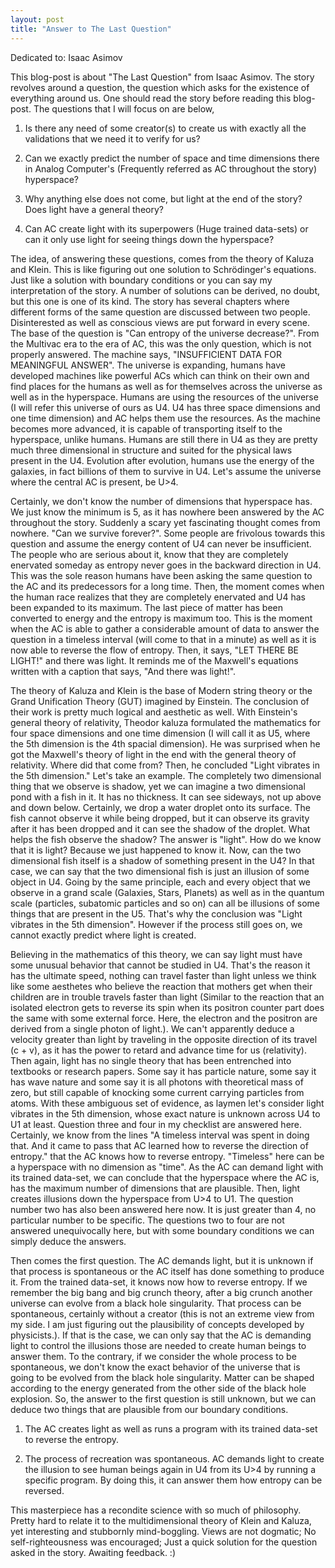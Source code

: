 ```yaml
---
layout: post
title: "Answer to The Last Question"
---
```

Dedicated to: Isaac Asimov


This blog-post is about "The Last Question" from Isaac Asimov. The story revolves around a question, the question which asks for the existence of everything around us. One should read the story before reading this blog-post. The questions that I will focus on are below,

1. Is there any need of some creator(s) to create us with exactly all the validations that we need it to verify for us?

2. Can we exactly predict the number of space and time dimensions there in Analog Computer's (Frequently referred as AC throughout the story) hyperspace?

3. Why anything else does not come, but light at the end of the story? Does light have a general theory?

4. Can AC create light with its superpowers (Huge trained data-sets) or can it only use light for seeing things down the hyperspace?

The idea, of answering these questions, comes from the theory of Kaluza and Klein. This is like figuring out one solution to Schrödinger's equations. Just like a solution with boundary conditions or you can say my interpretation of the story. A number of solutions can be derived, no doubt, but this one is one of its kind. The story has several chapters where  different forms of the same question are discussed between two people. Disinterested as well as conscious views are put forward in every scene. The base of the question is "Can entropy of the universe decrease?". From the Multivac era to the era of AC, this was the only question, which is not properly answered. The machine says, "INSUFFICIENT DATA FOR MEANINGFUL ANSWER". The universe is expanding, humans have developed machines like powerful ACs which can think on their own and find places for the humans as well as for themselves across the universe as well as in the hyperspace. Humans are using the resources of the universe (I will refer this universe of ours as U4. U4 has three space dimensions and one time dimension) and AC helps them use the resources. As the machine becomes more advanced, it is capable of transporting itself to the hyperspace, unlike humans. Humans are still there in U4 as they are pretty much three dimensional in structure and suited for the physical laws present in the U4. Evolution after evolution, humans use the energy of the galaxies, in fact billions of them to survive in U4. Let's assume the universe where the central AC is present, be U>4. 

Certainly, we don't know the number of dimensions that hyperspace has. We just know the minimum is 5, as it has nowhere been answered by the AC throughout the story. Suddenly a scary yet fascinating thought comes from nowhere. "Can we survive forever?". Some people are frivolous towards this question and assume the energy content of U4 can never be insufficient. The people who are serious about it, know that they are completely enervated someday as entropy never goes in the backward direction in U4. This was the sole reason humans have been asking the same question to the AC and its predecessors for a long time. Then, the moment comes when the human race realizes that they are completely enervated and U4 has been expanded to its maximum. The last piece of matter has been converted to energy and the entropy is maximum too. This is the moment when the AC is able to gather a considerable amount of data to answer the question in a timeless interval (will come to that in a minute) as well as it is now able to reverse the flow of entropy. Then, it says, "LET THERE BE LIGHT!" and there was light. It reminds me of the Maxwell's equations written with a caption that says, "And there was light!". 

The theory of Kaluza and Klein is the base of Modern string theory or the Grand Unification Theory (GUT) imagined by Einstein. The conclusion of their work is pretty much logical and aesthetic as well. With Einstein's general theory of relativity, Theodor kaluza formulated the mathematics for four space dimensions and one time dimension (I will call it as U5, where the 5th dimension is the 4th spacial dimension). He was surprised when he got the Maxwell's theory of light in the end with the general theory of relativity. Where did that come from? Then, he concluded "Light vibrates in the 5th dimension." Let's take an example. The completely two dimensional thing that we observe is shadow, yet we can imagine a two dimensional pond with a fish in it. It has no thickness. It can see sideways, not up above and down below. Certainly, we drop a water droplet onto its surface. The fish cannot observe it while being dropped, but it can observe its gravity after it has been dropped and it can see the shadow of the droplet. What helps the fish observe the shadow? The answer is "light". How do we know that it is light? Because we just happened to know it. Now, can the two dimensional fish itself is a shadow of something present in the U4? In that case, we can say that the two dimensional fish is just an illusion of some object in U4. Going by the same principle, each and every object that we observe in a grand scale (Galaxies, Stars, Planets) as well as in the quantum scale (particles, subatomic particles and so on) can all be illusions of some things that are present in the U5. That's why the conclusion was "Light vibrates in the 5th dimension". However if the process still goes on, we cannot exactly predict where light is created. 

Believing in the mathematics of this theory, we can say light must have some unusual behavior that cannot be studied in U4. That's the reason it has the ultimate speed, nothing can travel faster than light unless we think like some aesthetes who believe the reaction that mothers get when their children are in trouble travels faster than light (Similar to the reaction that an isolated electron gets to reverse its spin when its positron counter part does the same with some external force. Here, the electron and the positron are derived from a single photon of light.). We can't apparently deduce a velocity greater than light by traveling in the opposite direction of its travel (c + v), as it has the power to retard and advance time for us (relativity). Then again, light has no single theory that has been entrenched into textbooks or research papers. Some say it has particle nature, some say it has wave nature and some say it is all photons with theoretical mass of zero, but still capable of knocking some current carrying particles from atoms. With these ambiguous set of evidence, as laymen let's consider light vibrates in the 5th dimension, whose exact nature is unknown across U4 to U1 at least. Question three and four in my checklist are answered here. Certainly, we know from the lines "A timeless interval was spent in doing that. And it came to pass that AC learned how to reverse the direction of entropy." that the AC knows how to reverse entropy. "Timeless" here can be a hyperspace with no dimension as "time". As the AC can demand light with its trained data-set, we can conclude that the hyperspace where the AC is, has the maximum number of dimensions that are plausible. Then, light creates illusions down the hyperspace from U>4 to U1. The question number two has also been answered here now. It is just greater than 4, no particular number to be specific. The questions  two to four are not answered unequivocally here, but with some boundary conditions we can simply deduce the answers.

Then comes the first question. The AC demands light, but it is unknown if that process is spontaneous or the AC itself has done something to produce it. From the trained data-set, it knows now how to reverse entropy. If we remember the big bang and big crunch theory, after a big crunch another universe can evolve from a black hole singularity. That process can be spontaneous, certainly without a creator (this is not an extreme view from my side. I am just figuring out the plausibility of concepts developed by physicists.). If that is the case, we can only say that the AC is demanding light to control the illusions those are needed to create human beings to answer them. To the contrary, if we consider the whole process to be spontaneous, we don't know the exact behavior of the universe that is going to be evolved from the black hole singularity. Matter can be shaped according to the energy generated from the other side of the black hole explosion. So, the answer to the first question is still unknown, but we can deduce two things that are plausible from our boundary conditions. 

1. The AC creates light as well as runs a program with its trained data-set to reverse the entropy.

2. The process of recreation was spontaneous. AC demands light to create the illusion to see human beings again in U4 from its U>4 by running a specific program. By doing this, it can answer them how entropy can be reversed.

This masterpiece has a recondite science with so much of philosophy. Pretty hard to relate it to the multidimensional theory of Klein and Kaluza, yet interesting and stubbornly mind-boggling. Views are not dogmatic; No self-righteousness was encouraged; Just a quick solution for the question asked in the story. Awaiting feedback. :)
